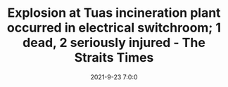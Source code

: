 ---
"title": "Explosion at Tuas incineration plant occurred in electrical switchroom; 1 dead, 2 seriously injured - The Straits Times"
"date": "2021-9-23 7:0:0"
"feed_name": "GOOGLENEWSINDUSTRIAL"
"feed_website": "https://news.google.com/search?q=industrial%2Bincident&hl=en-US&gl=US&ceid=US:en"
"feed_rss": "https://news.google.com/rss/search?q=industrial%2Bincident&hl=en-US&gl=US&ceid=US:en"
"link": "https://www.straitstimes.com/singapore/environment/explosion-at-tuas-plant-one-worker-believed-dead-two-hurt"
"source": "{'href': 'https://www.straitstimes.com', 'title': 'The Straits Times'}"
"file": "_posts/2021-1-1-4e69b805dee452a23dba40a8384650cda3927be2.md"
"accident": "1"
"drilling": "1"
"dead": "1"
"injured": "2"
"arrested": "0"
"place": "tuas"
"where": "industrial site"
"causes": "explosion"
"place_uri": "http://en.wikipedia.org/wiki/Tuas"
---